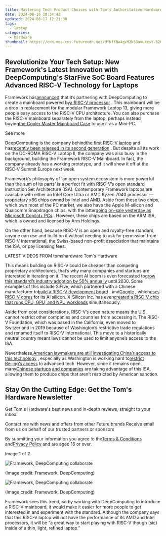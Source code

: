 ```yaml
---
title: Mastering Tech Product Choices with Tom's Authoritative Hardware Guides
date: 2024-08-16 18:34:42
updated: 2024-08-17 12:21:30
tags:
  - laptop
categories:
  - hardware
thumbnail: https://cdn.mos.cms.futurecdn.net/dfNffNw4qvM2k3GavukesY-320-80.jpg
---
```


## Revolutionize Your Tech Setup: New Framework's Latest Innovation with DeepComputing's StarFive SoC Board Features Advanced RISC-V Technology for Laptops

Framework has[announced](https://x.com/FrameworkPuter/status/1803072040569901452) that it’s partnering with DeepComputing to create a mainboard powered by[a RISC-V processor](https://tools.techidaily.com) . This mainboard will be a drop in replacement for the modular Framework Laptop 13, giving more people easy access to the RISC-V CPU architecture. You can also purchase the RISC-V mainboard separately from the laptop, perhaps instead buying[the Cooler Master Mainboard Case](https://www.coolermaster.com/en-global/products/framework/) to use it as a Mini-PC.

 See more

 DeepComputing is the company behind[the first RISC-V laptop](https://tools.techidaily.com) and has[recently been released in its second generation](https://tools.techidaily.com) . But despite all its work on the DC-ROMA RISC-V Laptop II, the company was also busy in the background, building the Framework RISC-V Mainboard. In fact, the company already has a working prototype, and it will show it off at the RISC-V Summit Europe next week.

 Framework’s philosophy of ‘an open system ecosystem is more powerful than the sum of its parts’ is a perfect fit with RISC-V’s open standard Instruction Set Architecture (ISA). Contemporary Framework laptops are available with either an Intel Core Ultra or AMD Ryzen 7040 processor — proprietary x86 chips owned by Intel and AMD. Aside from these two chips, which own most of the PC market, we also have the Apple M-silicon and Qualcomm Snapdragon chips, with the latter[going on-sale yesterday as Microsoft Copilot+ PCs](https://tools.techidaily.com) . However, these chips are based on the ARM ISA, which is owned and licensed by Arm Holdings.

 On the other hand, because RISC-V is an open and royalty-free standard, anyone can use and build on it without needing to ask for permission from RISC-V International, the Swiss-based non-profit association that maintains the ISA, or pay licensing fees.

 LATEST VIDEOS FROM tomshardware Tom's Hardware

 This means building on RISC-V could be cheaper than competing proprietary architectures, that’s why many companies and startups are interested in iterating on it. The recent AI boom is even forecasted to[grow this standard’s industry adoption by 50% annually](https://tools.techidaily.com) until 2030\. Some examples of this include SiFive, which partnered with a Chinese manufacturer to[build a RISC-V development board](https://tools.techidaily.com) , and[Google](https://tools.techidaily.com) , which[uses RISC-V cores](https://tools.techidaily.com) for its AI silicon. X-Silicon Inc. has even[created a RISC-V chip that runs CPU, GPU, and NPU workloads](https://tools.techidaily.com) simultaneously.

 Aside from cost considerations, RISC-V’s open nature means the U.S. cannot restrict other companies and countries from accessing it. The RISC-V Foundation, which was based in the California, even moved to Switzerland in 2019 because of Washington’s restrictive trade regulations and renamed itself to RISC-V International. This move to a historically neutral country meant laws cannot be used to limit anyone’s access to the ISA.

 Nevertheless,[American lawmakers are still investigating China’s access to this technology](https://tools.techidaily.com) , especially as Washington is working hard to[restrict Beijing’s access](https://tools.techidaily.com) to advanced tech. However, since it remains open, many[Chinese startups](https://tools.techidaily.com) [and companies](https://tools.techidaily.com) are taking advantage of this ISA, allowing them to produce chips that aren’t restricted by American sanction.

## Stay On the Cutting Edge: Get the Tom's Hardware Newsletter

 Get Tom's Hardware's best news and in-depth reviews, straight to your inbox.

 Contact me with news and offers from other Future brands  Receive email from us on behalf of our trusted partners or sponsors

 By submitting your information you agree to the[Terms & Conditions](https://futureplc.com/terms-conditions/) and[Privacy Policy](https://futureplc.com/privacy-policy/) and are aged 16 or over.

 Image 1 of 2

![Framework, DeepComputing collaborate](https://vanilla.futurecdn.net/cyclingnews/media/img/missing-image.svg)

 (Image credit: Framework, DeepComputing)

![Framework, DeepComputing collaborate](https://vanilla.futurecdn.net/cyclingnews/media/img/missing-image.svg)

 (Image credit: Framework, DeepComputing)

 Framework sees this trend, so by working with DeepComputing to introduce a RISC-V mainboard, it would make it easier for more people to get interested in and experiment with the standard. Although the company says that this RISC-V laptop will not have the performance of its AMD and Intel processors, it will be “a great way to start playing with RISC-V though (sic) inside of a thin, light, refined laptop.”

<ins class="adsbygoogle"
     style="display:block"
     data-ad-format="autorelaxed"
     data-ad-client="ca-pub-7571918770474297"
     data-ad-slot="1223367746"></ins>



<ins class="adsbygoogle"
     style="display:block"
     data-ad-client="ca-pub-7571918770474297"
     data-ad-slot="8358498916"
     data-ad-format="auto"
     data-full-width-responsive="true"></ins>
